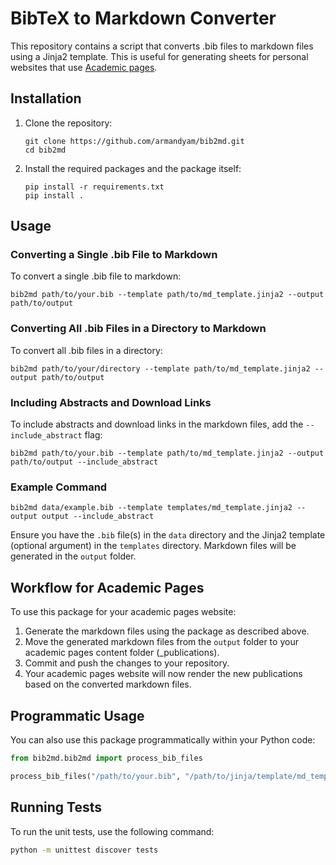 
# BibTeX to Markdown Converter

This repository contains a script that converts .bib files to markdown files using a Jinja2 template. This is useful
for generating sheets for personal websites that use [Academic pages](https://github.com/academicpages/academicpages.github.io).

## Installation

1. Clone the repository:
    ```
    git clone https://github.com/armandyam/bib2md.git
    cd bib2md
    ```

2. Install the required packages and the package itself:
    ```
    pip install -r requirements.txt
    pip install .
    ```

## Usage

### Converting a Single .bib File to Markdown

To convert a single .bib file to markdown:

```
bib2md path/to/your.bib --template path/to/md_template.jinja2 --output path/to/output
```

### Converting All .bib Files in a Directory to Markdown

To convert all .bib files in a directory:

```
bib2md path/to/your/directory --template path/to/md_template.jinja2 --output path/to/output
```

### Including Abstracts and Download Links

To include abstracts and download links in the markdown files, add the `--include_abstract` flag:

```
bib2md path/to/your.bib --template path/to/md_template.jinja2 --output path/to/output --include_abstract
```

### Example Command

```
bib2md data/example.bib --template templates/md_template.jinja2 --output output --include_abstract
```

Ensure you have the `.bib` file(s) in the `data` directory and the Jinja2 template (optional argument) in the `templates` directory. Markdown files will be generated in the `output` folder.

## Workflow for Academic Pages

To use this package for your academic pages website:

1. Generate the markdown files using the package as described above.
2. Move the generated markdown files from the `output` folder to your academic pages content folder (_publications).
3. Commit and push the changes to your repository.
4. Your academic pages website will now render the new publications based on the converted markdown files.

## Programmatic Usage

You can also use this package programmatically within your Python code:

```python
from bib2md.bib2md import process_bib_files

process_bib_files("/path/to/your.bib", "/path/to/jinja/template/md_template.jinja2", "path/to/output", include_abstract=True)
```

## Running Tests

To run the unit tests, use the following command:

```bash
python -m unittest discover tests
```
